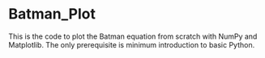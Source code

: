 # Batman_Plot
This is the code to plot the Batman equation from scratch with NumPy and Matplotlib. The only prerequisite is minimum introduction to basic Python.
